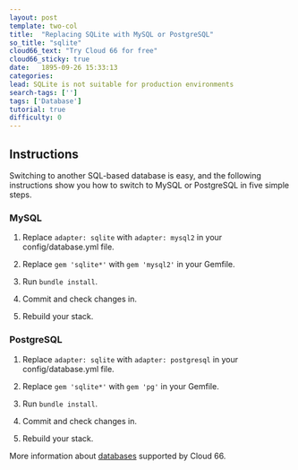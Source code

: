 ```yaml
---
layout: post
template: two-col
title:  "Replacing SQLite with MySQL or PostgreSQL"
so_title: "sqlite"
cloud66_text: "Try Cloud 66 for free"
cloud66_sticky: true
date:   1895-09-26 15:33:13
categories: 
lead: SQLite is not suitable for production environments
search-tags: ['']
tags: ['Database']
tutorial: true
difficulty: 0
---
```



## Instructions
Switching to another SQL-based database is easy, and the following instructions show you how to switch to MySQL or PostgreSQL in five simple steps.

### MySQL

<ol>
	<li>
		<p>
			Replace <code>adapter: sqlite</code> with <code>adapter: mysql2</code> in your config/database.yml file.
		</p>
	</li>
	<li>
		<p>
			Replace <code>gem 'sqlite*'</code> with <code>gem 'mysql2'</code> in your Gemfile.
		</p>
	</li>
	<li>
    	<p>
    		Run <code>bundle install</code>.
    	</p>
    </li>
    <li>
        <p>
            Commit and check changes in.
        </p>
    </li>
    <li>
        <p>
           	Rebuild your stack.
        </p>
    </li>
</ol>

### PostgreSQL

<ol>
	<li>
		<p>
			Replace <code>adapter: sqlite</code> with <code>adapter: postgresql</code> in your config/database.yml file.
		</p>
	</li>
	<li>
		<p>
			Replace <code>gem 'sqlite*'</code> with <code>gem 'pg'</code> in your Gemfile.
		</p>
	</li>
	<li>
    	<p>
    		Run <code>bundle install</code>.
    	</p>
    </li>
    <li>
        <p>
            Commit and check changes in.
        </p>
    </li>
    <li>
        <p>
           	Rebuild your stack.
        </p>
    </li>
</ol>

More information about [databases](/stacks/databases.html) supported by Cloud 66.